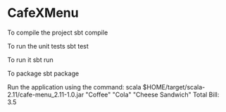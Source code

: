 # CafeXMenu

To compile the project 
sbt compile

To run the unit tests
sbt test

To run it
sbt run

To package
sbt package

Run the application using the command:
scala $HOME/target/scala-2.11/cafe-menu_2.11-1.0.jar "Coffee" "Cola" "Cheese Sandwich"
Total Bill: 3.5

